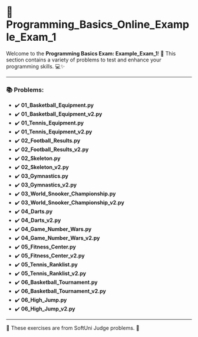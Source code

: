 # 🐍 Programming_Basics_Online_Example_Exam_1

Welcome to the **Programming Basics Exam: Example_Exam_1**! 🎉 This section contains a variety of problems to test and enhance your programming skills. 💻✨

---

### 📚 Problems:

- ✔️ **01_Basketball_Equipment.py**
- ✔️ **01_Basketball_Equipment_v2.py**
- ✔️ **01_Tennis_Equipment.py**
- ✔️ **01_Tennis_Equipment_v2.py**
- ✔️ **02_Football_Results.py**
- ✔️ **02_Football_Results_v2.py**
- ✔️ **02_Skeleton.py**
- ✔️ **02_Skeleton_v2.py**
- ✔️ **03_Gymnastics.py**
- ✔️ **03_Gymnastics_v2.py**
- ✔️ **03_World_Snooker_Championship.py**
- ✔️ **03_World_Snooker_Championship_v2.py**
- ✔️ **04_Darts.py**
- ✔️ **04_Darts_v2.py**
- ✔️ **04_Game_Number_Wars.py**
- ✔️ **04_Game_Number_Wars_v2.py**
- ✔️ **05_Fitness_Center.py**
- ✔️ **05_Fitness_Center_v2.py**
- ✔️ **05_Tennis_Ranklist.py**
- ✔️ **05_Tennis_Ranklist_v2.py**
- ✔️ **06_Basketball_Tournament.py**
- ✔️ **06_Basketball_Tournament_v2.py**
- ✔️ **06_High_Jump.py**
- ✔️ **06_High_Jump_v2.py**

---

🚀 These exercises are from SoftUni Judge problems. 👋
